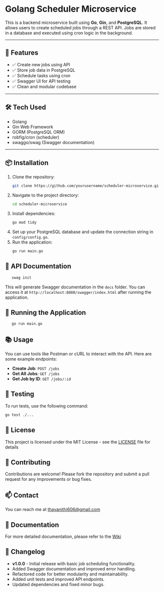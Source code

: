 # Golang Scheduler Microservice

This is a backend microservice built using **Go**, **Gin**, and **PostgreSQL**. It allows users to create scheduled jobs through a REST API. Jobs are stored in a database and executed using cron logic in the background.

---

## 🔧 Features

- ✅ Create new jobs using API
- ✅ Store job data in PostgreSQL
- ✅ Schedule tasks using cron
- ✅ Swagger UI for API testing
- ✅ Clean and modular codebase

---

## 🛠 Tech Used

- Golang
- Gin Web Framework
- GORM (PostgreSQL ORM)
- robfig/cron (scheduler)
- swaggo/swag (Swagger documentation)

---
## 📦 Installation
1. Clone the repository:
   ```bash
   git clone https://github.com/yourusername/scheduler-microservice.git
   ```
2. Navigate to the project directory:
   ```bash
   cd scheduler-microservice
   ```
3. Install dependencies:
   ```bash
   go mod tidy
   ```
4. Set up your PostgreSQL database and update the connection string in `config/config.go`.
5. Run the application:
   ```bash
   go run main.go
   ```                                          
## 📝 API Documentation

```bash
   swag init
   ```
This will generate Swagger documentation in the `docs` folder. You can access it at `http://localhost:8080/swagger/index.html` after running the application.
## 🚀 Running the Application
```bash
   go run main.go
   ```
## 📚 Usage
You can use tools like Postman or cURL to interact with the API. Here are some example endpoints:
- **Create Job**: `POST /jobs`
- **Get All Jobs**: `GET /jobs`
- **Get Job by ID**: `GET /jobs/:id`

## 🧪 Testing
To run tests, use the following command:
```bash
go test ./...
```
## 📄 License
This project is licensed under the MIT License - see the [LICENSE](LICENSE) file for details
## 👥 Contributing
Contributions are welcome! Please fork the repository and submit a pull request for any improvements or bug fixes.  
## 📫 Contact
You can reach me at [thayanithi606@gmail.com](mailto:thayanithi606@gmail.com)
## 📖 Documentation
For more detailed documentation, please refer to the [Wiki](https://github.com/yourusername/scheduler-microservice/wiki)
## 📜 Changelog
- **v1.0.0** - Initial release with basic job scheduling functionality.
- Added Swagger documentation and improved error handling.
- Refactored code for better modularity and maintainability.
- Added unit tests and improved API endpoints.
- Updated dependencies and fixed minor bugs. 
